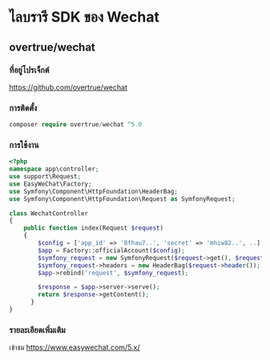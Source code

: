 # ไลบรารี SDK ของ Wechat

## overtrue/wechat

### ที่อยู่โปรเจ็กต์

https://github.com/overtrue/wechat

### การติดตั้ง

```php
composer require overtrue/wechat ^5.0
```

### การใช้งาน

```php
<?php
namespace app\controller;
use support\Request;
use EasyWeChat\Factory;
use Symfony\Component\HttpFoundation\HeaderBag;
use Symfony\Component\HttpFoundation\Request as SymfonyRequest;

class WechatController
{
    public function index(Request $request)
    {
        $config = ['app_id' => '8fhau7..', 'secret' => 'mhiw82..', ..];
        $app = Factory::officialAccount($config);
        $symfony_request = new SymfonyRequest($request->get(), $request->post(), [], $request->cookie(), [], [], $request->rawBody());
        $symfony_request->headers = new HeaderBag($request->header());
        $app->rebind('request', $symfony_request);

        $response = $app->server->serve();
        return $response->getContent();
      }
}
```

### รายละเอียดเพิ่มเติม

เข้าชม https://www.easywechat.com/5.x/
